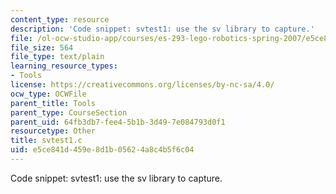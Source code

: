 ```yaml
---
content_type: resource
description: 'Code snippet: svtest1: use the sv library to capture.'
file: /ol-ocw-studio-app/courses/es-293-lego-robotics-spring-2007/e5ce841d459e8d1b05624a8c4b5f6c04_svtest1.c
file_size: 564
file_type: text/plain
learning_resource_types:
- Tools
license: https://creativecommons.org/licenses/by-nc-sa/4.0/
ocw_type: OCWFile
parent_title: Tools
parent_type: CourseSection
parent_uid: 64fb3db7-fee4-5b1b-3d49-7e084793d0f1
resourcetype: Other
title: svtest1.c
uid: e5ce841d-459e-8d1b-0562-4a8c4b5f6c04
---
```

Code snippet: svtest1: use the sv library to capture.